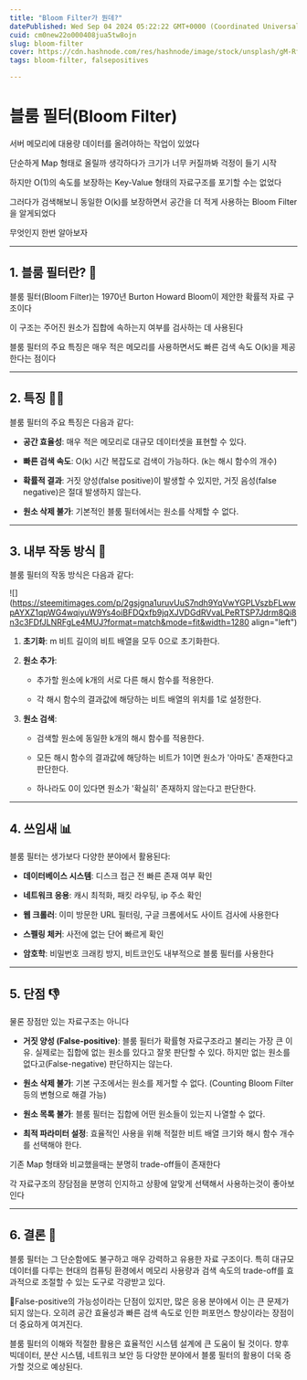 ```yaml
---
title: "Bloom Filter가 뭔데?"
datePublished: Wed Sep 04 2024 05:22:22 GMT+0000 (Coordinated Universal Time)
cuid: cm0new22o000408jua5tw8ojn
slug: bloom-filter
cover: https://cdn.hashnode.com/res/hashnode/image/stock/unsplash/gM-RfQsZK98/upload/909bcce2fc72b61a267809e0d6a48c7d.jpeg
tags: bloom-filter, falsepositives

---
```


# 블룸 필터(Bloom Filter)

서버 메모리에 대용량 데이터를 올려야하는 작업이 있었다

단순하게 Map 형태로 올릴까 생각하다가 크기가 너무 커질까봐 걱정이 들기 시작

하지만 O(1)의 속도를 보장하는 Key-Value 형태의 자료구조를 포기할 수는 없었다

그러다가 검색해보니 동일한 O(k)를 보장하면서 공간을 더 적게 사용하는 Bloom Filter을 알게되었다

무엇인지 한번 알아보자

---

## 1\. 블룸 필터란? 🌸

블룸 필터(Bloom Filter)는 1970년 Burton Howard Bloom이 제안한 확률적 자료 구조이다

이 구조는 주어진 원소가 집합에 속하는지 여부를 검사하는 데 사용된다

블룸 필터의 주요 특징은 매우 적은 메모리를 사용하면서도 빠른 검색 속도 O(k)을 제공한다는 점이다

---

## 2\. 특징 🏃‍♂️

블룸 필터의 주요 특징은 다음과 같다:

* **공간 효율성**: 매우 적은 메모리로 대규모 데이터셋을 표현할 수 있다.
    
* **빠른 검색 속도**: O(k) 시간 복잡도로 검색이 가능하다. (k는 해시 함수의 개수)
    
* **확률적 결과**: 거짓 양성(false positive)이 발생할 수 있지만, 거짓 음성(false negative)은 절대 발생하지 않는다.
    
* **원소 삭제 불가**: 기본적인 블룸 필터에서는 원소를 삭제할 수 없다.
    

---

## 3\. 내부 작동 방식 🔧

블룸 필터의 작동 방식은 다음과 같다:

![](https://steemitimages.com/p/2gsjgna1uruvUuS7ndh9YqVwYGPLVszbFLwwpAYXZ1qpWG4wqiyuW9Ys4oiBFDQxfb9jqXJVDGdRVvaLPeRTSP7Jdrm8Qi8n3c3FDfJLNRFgLe4MUJ?format=match&mode=fit&width=1280 align="left")

1. **초기화**: m 비트 길이의 비트 배열을 모두 0으로 초기화한다.
    
2. **원소 추가**:
    
    * 추가할 원소에 k개의 서로 다른 해시 함수를 적용한다.
        
    * 각 해시 함수의 결과값에 해당하는 비트 배열의 위치를 1로 설정한다.
        
3. **원소 검색**:
    
    * 검색할 원소에 동일한 k개의 해시 함수를 적용한다.
        
    * 모든 해시 함수의 결과값에 해당하는 비트가 1이면 원소가 '아마도' 존재한다고 판단한다.
        
    * 하나라도 0이 있다면 원소가 '확실히' 존재하지 않는다고 판단한다.
        

---

## 4\. 쓰임새 📊

블룸 필터는 생가보다 다양한 분야에서 활용된다:

* **데이터베이스 시스템**: 디스크 접근 전 빠른 존재 여부 확인
    
* **네트워크 응용**: 캐시 최적화, 패킷 라우팅, ip 주소 확인
    
* **웹 크롤러**: 이미 방문한 URL 필터링, 구글 크롬에서도 사이트 검사에 사용한다
    
* **스펠링 체커**: 사전에 없는 단어 빠르게 확인
    
* **암호학**: 비밀번호 크래킹 방지, 비트코인도 내부적으로 블룸 필터를 사용한다
    

---

## 5\. 단점 👎

물론 장점만 있는 자료구조는 아니다

* **거짓 양성 (False-positive)**: 블룸 필터가 확률형 자료구조라고 불리는 가장 큰 이유. 실제로는 집합에 없는 원소를 있다고 잘못 판단할 수 있다. 하지만 없는 원소를 없다고(False-negative) 판단하지는 않는다.
    
* **원소 삭제 불가**: 기본 구조에서는 원소를 제거할 수 없다. (Counting Bloom Filter 등의 변형으로 해결 가능)
    
* **원소 목록 불가**: 블룸 필터는 집합에 어떤 원소들이 있는지 나열할 수 없다.
    
* **최적 파라미터 설정**: 효율적인 사용을 위해 적절한 비트 배열 크기와 해시 함수 개수를 선택해야 한다.
    

기존 Map 형태와 비교했을때는 분명히 trade-off들이 존재한다

각 자료구조의 장담점을 분명히 인지하고 상황에 알맞게 선택해서 사용하는것이 좋아보인다

---

## 6\. 결론 🧨

블룸 필터는 그 단순함에도 불구하고 매우 강력하고 유용한 자료 구조이다. 특히 대규모 데이터를 다루는 현대의 컴퓨팅 환경에서 메모리 사용량과 검색 속도의 trade-off를 효과적으로 조절할 수 있는 도구로 각광받고 있다.

False-positive의 가능성이라는 단점이 있지만, 많은 응용 분야에서 이는 큰 문제가 되지 않는다. 오히려 공간 효율성과 빠른 검색 속도로 인한 퍼포먼스 향상이라는 장점이 더 중요하게 여겨진다.

블룸 필터의 이해와 적절한 활용은 효율적인 시스템 설계에 큰 도움이 될 것이다. 향후 빅데이터, 분산 시스템, 네트워크 보안 등 다양한 분야에서 블룸 필터의 활용이 더욱 증가할 것으로 예상된다.